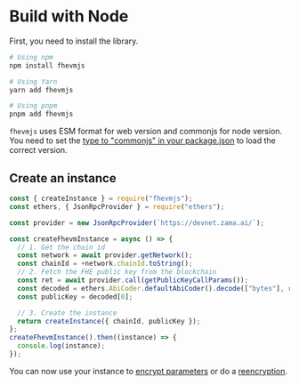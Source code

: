 # Build with Node

First, you need to install the library.

```bash
# Using npm
npm install fhevmjs

# Using Yarn
yarn add fhevmjs

# Using pnpm
pnpm add fhevmjs
```

`fhevmjs` uses ESM format for web version and commonjs for node version. You need to set the [type to "commonjs" in your package.json](https://nodejs.org/api/packages.html#type) to load the correct version.

## Create an instance

```javascript
const { createInstance } = require("fhevmjs");
const ethers, { JsonRpcProvider } = require("ethers");

const provider = new JsonRpcProvider(`https://devnet.zama.ai/`);

const createFhevmInstance = async () => {
  // 1. Get the chain id
  const network = await provider.getNetwork();
  const chainId = +network.chainId.toString();
  // 2. Fetch the FHE public key from the blockchain
  const ret = await provider.call(getPublicKeyCallParams());
  const decoded = ethers.AbiCoder.defaultAbiCoder().decode(["bytes"], ret);
  const publicKey = decoded[0];

  // 3. Create the instance
  return createInstance({ chainId, publicKey });
};
createFhevmInstance().then((instance) => {
  console.log(instance);
});
```

You can now use your instance to [encrypt parameters](inputs.md) or do a [reencryption](reencryption.md).

